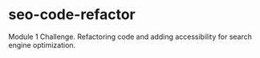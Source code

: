 # seo-code-refactor
Module 1 Challenge. Refactoring code and adding accessibility for search engine optimization.

